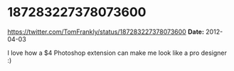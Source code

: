# 187283227378073600
https://twitter.com/TomFrankly/status/187283227378073600
**Date:** 2012-04-03

I love how a $4 Photoshop extension can make me look like a pro designer :)
